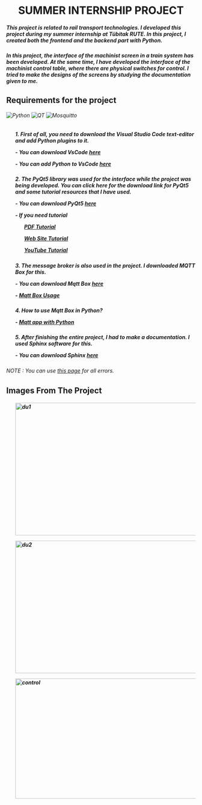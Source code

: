<h1 align="center">SUMMER INTERNSHIP PROJECT</h1>
<h5>This project is related to rail transport technologies. I developed this project during my summer internship at Tübitak RUTE. In this project, I created both the frontend and the backend part with Python.</h5>

<h5>In this project, the interface of the machinist screen in a train system has been developed. At the same time, I have developed the interface of the machinist control table, where there are physical switches for control.  I tried to make the designs of the screens by studying the documentation given to me.</h5>

<h2>Requirements for the project</h2>

<h6>
  <img alt="Python" src="https://img.shields.io/badge/Python-14354C?style=for-the-badge&logo=python&logoColor=white"/>
  <img alt="QT" src="https://img.shields.io/badge/Qt-%23217346.svg?style=for-the-badge&logo=Qt&logoColor=white"/>
  <img alt="Mosquitto" src="https://img.shields.io/badge/mosquitto-%233C5280.svg?style=for-the-badge&logo=eclipsemosquitto&logoColor=white"/>
</h6>

<h5>
  <ul>1. First of all, you need to download the Visual Studio Code text-editor and add Python plugins to it.</ul>
  <ul> - You can download VsCode <a href="https://code.visualstudio.com/download" target=”_blank” rel=”noreferrer”>here</a></ul>
  <ul> - You can add Python to VsCode <a href="https://www.askpython.com/python/vs-code-for-python" target=”_blank” rel=”noreferrer”>here</a></ul>
</h5>

<h5>
  <ul>2. The PyQt5 library was used for the interface while the project was being developed. You can click here for the download link for PyQt5 and some tutorial resources that I have used.</ul>
  <ul> - You can download PyQt5 <a href="https://pypi.org/project/PyQt5/" target=”_blank” rel=”noreferrer”>here</a></ul>
    <ul> - If you need tutorial 
      <ul><a href="https://www.tutorialspoint.com/pyqt5/pyqt5_tutorial.pdf" target=”_blank” rel=”noreferrer”>PDF Tutorial</a></ul>
      <ul><a href="https://pythonspot.com/pyqt5/" target=”_blank” rel=”noreferrer”>Web Site Tutorial</a></ul>
      <ul><a href="https://www.youtube.com/playlist?list=PL3JVwFmb_BnRpvOeIh_To4YSiebiggyXS" target=”_blank” rel=”noreferrer”>YouTube Tutorial</a></ul>
    </ul>
</h5>

<h5>
  <ul>3. The message broker is also used in the project. I downloaded MQTT Box for this.</ul>
  <ul> - You can download Mqtt Box <a href="https://chrome.google.com/webstore/detail/mqttbox/kaajoficamnjijhkeomgfljpicifbkaf" target=”_blank” rel=”noreferrer”>here</a></ul>
  <ul> - <a href="http://www.steves-internet-guide.com/using-mqttbox/" target=”_blank” rel=”noreferrer”>Mqtt Box Usage</a></ul>
</h5>

<h5>
  <ul>4. How to use Mqtt Box in Python?</ul>
  <ul> - <a href="https://programmersought.com/article/74736840788/" target=”_blank” rel=”noreferrer”>Mqtt app with Python</a></ul>
</h5>

<h5>
  <ul>5. After finishing the entire project, I had to make a documentation. I used Sphinx software for this.</ul>
  <ul> - You can download Sphinx <a href="https://towardsdatascience.com/documenting-python-code-with-sphinx-554e1d6c4f6d" target=”_blank” rel=”noreferrer”>here</a></ul>
</h5>

<h6>NOTE : You can use <a href="https://stackoverflow.com/" target=”_blank” rel=”noreferrer”>this page</a> for all errors.</h6>

<h2>Images From The Project</h2>
<h5>
  <ul><img alt="du1" src ="https://user-images.githubusercontent.com/58916771/190093075-53982a59-a9e9-49e6-aa3d-4c97c75bc3a9.png"/ width="500" height="352"></ul>
  <ul><img alt="du2" src ="https://user-images.githubusercontent.com/58916771/190093155-76da9c7a-8e7d-46a9-b656-7121e2733ebc.png"/ width="500" height="352"></ul>
  <ul><img alt="control" src ="https://user-images.githubusercontent.com/58916771/190093208-8e2f67ea-6dfe-41ff-ab99-493159ae8ceb.png"/ width="500" height="319"></ul>
</h5>



